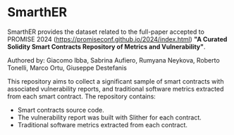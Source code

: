 # SmarthER
SmarthER provides the dataset related to the full-paper accepted to PROMISE 2024 (https://promiseconf.github.io/2024/index.html) **"A Curated Solidity Smart Contracts Repository of Metrics and Vulnerability"**.

Authored by: Giacomo Ibba, Sabrina Aufiero, Rumyana Neykova, Roberto Tonelli, Marco Ortu, Giuseppe Destefanis

This repository aims to collect a significant sample of smart contracts with associated vulnerability reports, and traditional software metrics extracted from each smart contract. 
The repository contains:
- Smart contracts source code.
- The vulnerability report was built with Slither for each contract.
- Traditional software metrics extracted from each contract.

